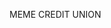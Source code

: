 <!DOCTYPE html>
<html lang="en">
<head>
    <meta charset="UTF-8">
    <meta name="viewport" content="width=device-width, initial-scale=1.0">
    <title>Meme Credit Union</title>
    <link rel="stylesheet" href="style.css">
</head>
<body>
    <div class="meme-background">
        <p class="meme-text">MEME CREDIT UNION</p>
    </div>
</body>
</html>

